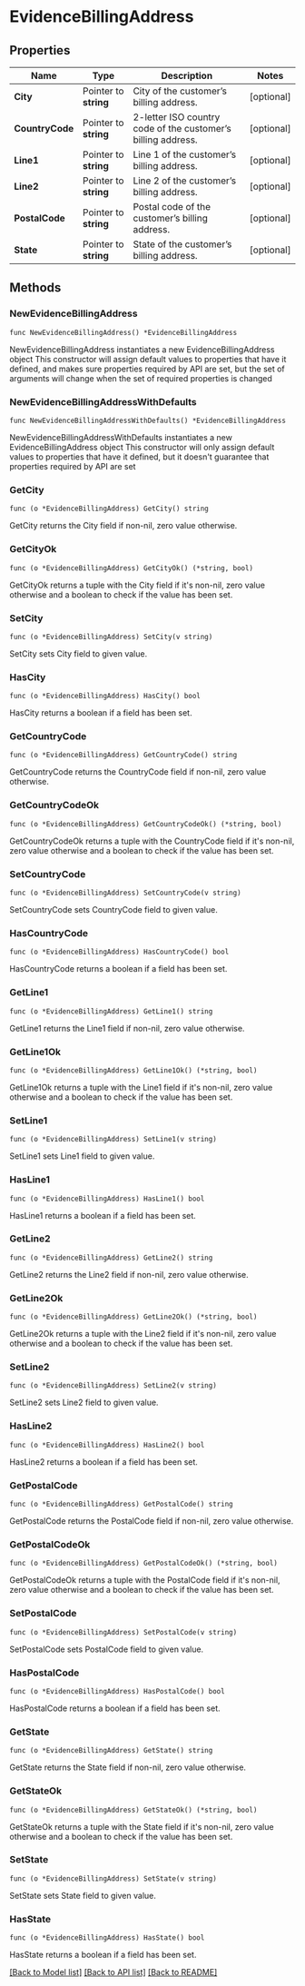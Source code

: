# EvidenceBillingAddress

## Properties

Name | Type | Description | Notes
------------ | ------------- | ------------- | -------------
**City** | Pointer to **string** | City of the customer’s billing address. | [optional] 
**CountryCode** | Pointer to **string** | 2-letter ISO country code of the customer’s billing address. | [optional] 
**Line1** | Pointer to **string** | Line 1 of the customer’s billing address. | [optional] 
**Line2** | Pointer to **string** | Line 2 of the customer’s billing address. | [optional] 
**PostalCode** | Pointer to **string** | Postal code of the customer’s billing address. | [optional] 
**State** | Pointer to **string** | State of the customer’s billing address. | [optional] 

## Methods

### NewEvidenceBillingAddress

`func NewEvidenceBillingAddress() *EvidenceBillingAddress`

NewEvidenceBillingAddress instantiates a new EvidenceBillingAddress object
This constructor will assign default values to properties that have it defined,
and makes sure properties required by API are set, but the set of arguments
will change when the set of required properties is changed

### NewEvidenceBillingAddressWithDefaults

`func NewEvidenceBillingAddressWithDefaults() *EvidenceBillingAddress`

NewEvidenceBillingAddressWithDefaults instantiates a new EvidenceBillingAddress object
This constructor will only assign default values to properties that have it defined,
but it doesn't guarantee that properties required by API are set

### GetCity

`func (o *EvidenceBillingAddress) GetCity() string`

GetCity returns the City field if non-nil, zero value otherwise.

### GetCityOk

`func (o *EvidenceBillingAddress) GetCityOk() (*string, bool)`

GetCityOk returns a tuple with the City field if it's non-nil, zero value otherwise
and a boolean to check if the value has been set.

### SetCity

`func (o *EvidenceBillingAddress) SetCity(v string)`

SetCity sets City field to given value.

### HasCity

`func (o *EvidenceBillingAddress) HasCity() bool`

HasCity returns a boolean if a field has been set.

### GetCountryCode

`func (o *EvidenceBillingAddress) GetCountryCode() string`

GetCountryCode returns the CountryCode field if non-nil, zero value otherwise.

### GetCountryCodeOk

`func (o *EvidenceBillingAddress) GetCountryCodeOk() (*string, bool)`

GetCountryCodeOk returns a tuple with the CountryCode field if it's non-nil, zero value otherwise
and a boolean to check if the value has been set.

### SetCountryCode

`func (o *EvidenceBillingAddress) SetCountryCode(v string)`

SetCountryCode sets CountryCode field to given value.

### HasCountryCode

`func (o *EvidenceBillingAddress) HasCountryCode() bool`

HasCountryCode returns a boolean if a field has been set.

### GetLine1

`func (o *EvidenceBillingAddress) GetLine1() string`

GetLine1 returns the Line1 field if non-nil, zero value otherwise.

### GetLine1Ok

`func (o *EvidenceBillingAddress) GetLine1Ok() (*string, bool)`

GetLine1Ok returns a tuple with the Line1 field if it's non-nil, zero value otherwise
and a boolean to check if the value has been set.

### SetLine1

`func (o *EvidenceBillingAddress) SetLine1(v string)`

SetLine1 sets Line1 field to given value.

### HasLine1

`func (o *EvidenceBillingAddress) HasLine1() bool`

HasLine1 returns a boolean if a field has been set.

### GetLine2

`func (o *EvidenceBillingAddress) GetLine2() string`

GetLine2 returns the Line2 field if non-nil, zero value otherwise.

### GetLine2Ok

`func (o *EvidenceBillingAddress) GetLine2Ok() (*string, bool)`

GetLine2Ok returns a tuple with the Line2 field if it's non-nil, zero value otherwise
and a boolean to check if the value has been set.

### SetLine2

`func (o *EvidenceBillingAddress) SetLine2(v string)`

SetLine2 sets Line2 field to given value.

### HasLine2

`func (o *EvidenceBillingAddress) HasLine2() bool`

HasLine2 returns a boolean if a field has been set.

### GetPostalCode

`func (o *EvidenceBillingAddress) GetPostalCode() string`

GetPostalCode returns the PostalCode field if non-nil, zero value otherwise.

### GetPostalCodeOk

`func (o *EvidenceBillingAddress) GetPostalCodeOk() (*string, bool)`

GetPostalCodeOk returns a tuple with the PostalCode field if it's non-nil, zero value otherwise
and a boolean to check if the value has been set.

### SetPostalCode

`func (o *EvidenceBillingAddress) SetPostalCode(v string)`

SetPostalCode sets PostalCode field to given value.

### HasPostalCode

`func (o *EvidenceBillingAddress) HasPostalCode() bool`

HasPostalCode returns a boolean if a field has been set.

### GetState

`func (o *EvidenceBillingAddress) GetState() string`

GetState returns the State field if non-nil, zero value otherwise.

### GetStateOk

`func (o *EvidenceBillingAddress) GetStateOk() (*string, bool)`

GetStateOk returns a tuple with the State field if it's non-nil, zero value otherwise
and a boolean to check if the value has been set.

### SetState

`func (o *EvidenceBillingAddress) SetState(v string)`

SetState sets State field to given value.

### HasState

`func (o *EvidenceBillingAddress) HasState() bool`

HasState returns a boolean if a field has been set.


[[Back to Model list]](../README.md#documentation-for-models) [[Back to API list]](../README.md#documentation-for-api-endpoints) [[Back to README]](../README.md)


